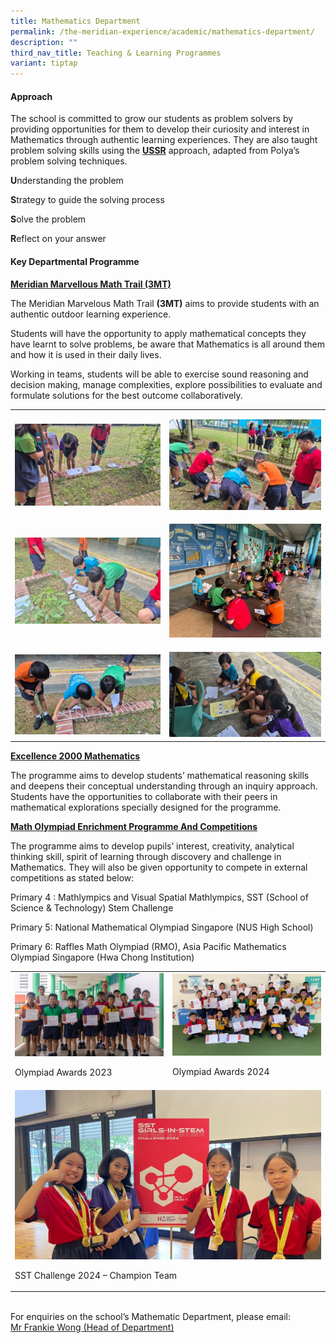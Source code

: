 ```yaml
---
title: Mathematics Department
permalink: /the-meridian-experience/academic/mathematics-department/
description: ""
third_nav_title: Teaching & Learning Programmes
variant: tiptap
---
```

<h4>Approach</h4>
<p>The school is committed to grow our students as problem solvers by providing
opportunities for them to develop their curiosity and interest in Mathematics
through authentic learning experiences. They are also taught problem solving
skills using the <strong><u>USSR</u></strong> approach, adapted from Polya’s
problem solving techniques.</p>
<p></p>
<p><strong>U</strong>nderstanding the problem</p>
<p><strong>S</strong>trategy to guide the solving process</p>
<p><strong>S</strong>olve the problem</p>
<p><strong>R</strong>eflect on your answer</p>
<p></p>
<h4>Key Departmental Programme</h4>
<p><strong><u>Meridian Marvellous Math Trail (3MT)</u></strong>
</p>
<p>The Meridian Marvelous Math Trail <strong>(3MT)</strong> aims to provide
students with an authentic outdoor learning experience.</p>
<p>Students will have the opportunity to apply mathematical concepts they
have learnt to solve problems, be aware that Mathematics is all around
them and how it is used in their daily lives.</p>
<p>Working in teams, students will be able to exercise sound reasoning and
decision making, manage complexities, explore possibilities to evaluate
and formulate solutions for the best outcome collaboratively.</p>
<table style="minWidth: 50px">
<colgroup>
<col>
<col>
</colgroup>
<tbody>
<tr>
<td rowspan="1" colspan="1">
<p></p>
<div class="isomer-image-wrapper">
<img style="width: 100%" height="auto" width="100%" alt="" src="/images/2025MA_1.jpg">
</div>
</td>
<td rowspan="1" colspan="1">
<p></p>
<div class="isomer-image-wrapper">
<img style="width: 100%" height="auto" width="100%" alt="" src="/images/2025MA_2.jpg">
</div>
</td>
</tr>
<tr>
<td rowspan="1" colspan="1">
<p></p>
<div class="isomer-image-wrapper">
<img style="width: 100%" height="auto" width="100%" alt="" src="/images/2025MA_3.jpg">
</div>
</td>
<td rowspan="1" colspan="1">
<p></p>
<div class="isomer-image-wrapper">
<img style="width: 100%" height="auto" width="100%" alt="" src="/images/2025MA_4.jpg">
</div>
</td>
</tr>
<tr>
<td rowspan="1" colspan="1">
<p></p>
<div class="isomer-image-wrapper">
<img style="width: 100%" height="auto" width="100%" alt="" src="/images/2025MA_5.jpg">
</div>
</td>
<td rowspan="1" colspan="1">
<p></p>
<div class="isomer-image-wrapper">
<img style="width: 100%" height="auto" width="100%" alt="" src="/images/2025MA_6.jpg">
</div>
</td>
</tr>
</tbody>
</table>
<p></p>
<p><strong><u>Excellence 2000 Mathematics</u></strong>
</p>
<p>The programme aims to develop students’ mathematical reasoning skills
and deepens their conceptual understanding through an inquiry approach.
Students have the opportunities to collaborate with their peers in mathematical
explorations specially designed for the programme.</p>
<p></p>
<p><strong><u>Math Olympiad Enrichment Programme And Competitions</u></strong>
</p>
<p></p>
<p>The programme aims to develop pupils’ interest, creativity, analytical
thinking skill, spirit of learning through discovery and challenge in Mathematics.
They will also be given opportunity to compete in external competitions
as stated below:</p>
<p>Primary 4 : Mathlympics and Visual Spatial Mathlympics, SST (School of
Science &amp; Technology) Stem Challenge</p>
<p>Primary 5: National Mathematical Olympiad Singapore (NUS High School)</p>
<p>Primary 6: Raffles Math Olympiad (RMO), Asia Pacific Mathematics Olympiad
Singapore (Hwa Chong Institution)</p>
<table style="minWidth: 50px">
<colgroup>
<col>
<col>
</colgroup>
<tbody>
<tr>
<td rowspan="1" colspan="1">
<div class="isomer-image-wrapper">
<img style="width: 100%" height="auto" width="100%" alt="" src="/images/2025MA_8.jpg">
</div>
<p></p>
<p>Olympiad Awards 2023</p>
</td>
<td rowspan="1" colspan="1">
<div class="isomer-image-wrapper">
<img style="width: 100%" height="auto" width="100%" alt="" src="/images/2025MA_9.jpg">
</div>
<p>Olympiad Awards 2024</p>
</td>
</tr>
<tr>
<td rowspan="1" colspan="2">
<div class="isomer-image-wrapper">
<img style="width: 100%" height="auto" width="100%" alt="" src="/images/2025MA_10.jpg">
</div>
<p>SST Challenge 2024 – Champion Team</p>
</td>
</tr>
</tbody>
</table>
<p>
<br>For enquiries on the school’s Mathematic Department, please email:
<br><a href="mailto:wong_hoe_shyan@moe.edu.sg" rel="noopener noreferrer nofollow" target="_blank">Mr Frankie Wong (Head of Department)</a>
</p>